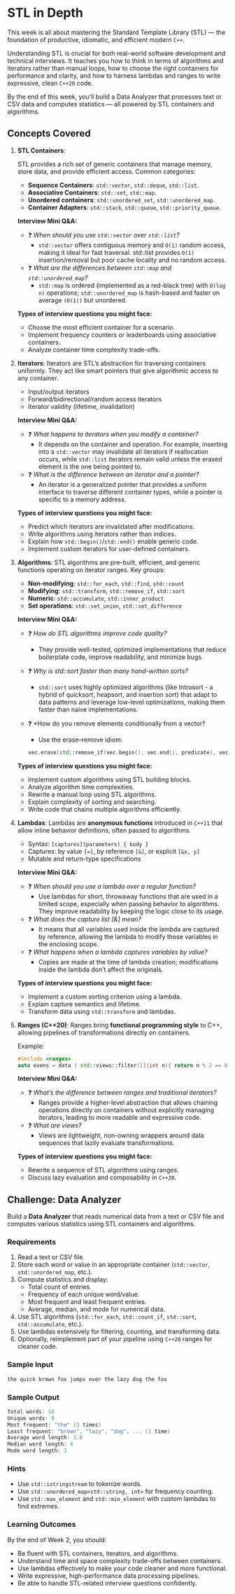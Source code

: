# STL in Depth

This week is all about mastering the Standard Template Library (STL) — the foundation of productive, idiomatic, and efficient modern `C++`.

Understanding STL is crucial for both real-world software development and technical interviews. It teaches you how to think in terms of algorithms and iterators rather than manual loops, how to choose the right containers for performance and clarity, and how to harness lambdas and ranges to write expressive, clean `C++20` code.

By the end of this week, you’ll build a Data Analyzer that processes text or CSV data and computes statistics — all powered by STL containers and algorithms.

## Concepts Covered

1. **STL Containers**:

   STL provides a rich set of generic containers that manage memory, store data, and provide efficient access.
   Common categories:

   * **Sequence Containers**: `std::vector`, `std::deque`, `std::list`.
   * **Associative Containers**: `std::set`, `std::map`.
   * **Unordered containers**: `std::unordered_set`, `std::unordered_map`.
   * **Container Adapters**: `std::stack`, `std::queue`, `std::priority_queue`.

   **Interview Mini Q&A:**

   * ❓ *When should you use `std::vector` over `std::list`?*
     * `std::vector` offers contiguous memory and `O(1)` random access, making it ideal for fast traversal. std::list provides `O(1)` insertion/removal but poor cache locality and no random access.
   * ❓ *What are the differences between `std::map` and `std::unordered_map`?*
     * `std::map` is ordered (implemented as a red-black tree) with `O(log n)` operations; `std::unordered_map` is hash-based and faster on average `(O(1))` but unordered.

   **Types of interview questions you might face:**
   * Choose the most efficient container for a scenario.
   * Implement frequency counters or leaderboards using associative containers.
   * Analyze container time complexity trade-offs.

2. **Iterators**:
   Iterators are STL’s abstraction for traversing containers uniformly. They act like smart pointers that give algorithmic access to any container.

   * Input/output iterators
   * Forward/bidirectional/random access iterators
   * Iterator validity (lifetime, invalidation)

   **Interview Mini Q&A:**
   * ❓ *What happens to iterators when you modify a container?*
     * It depends on the container and operation. For example, inserting into a `std::vector` may invalidate all iterators if reallocation occurs, while `std::list` iterators remain valid unless the erased element is the one being pointed to.
   * ❓ *What is the difference between an iterator and a pointer?*
     * An iterator is a generalized pointer that provides a uniform interface to traverse different container types, while a pointer is specific to a memory address.

   **Types of interview questions you might face:**
   * Predict which iterators are invalidated after modifications.
   * Write algorithms using iterators rather than indices.
   * Explain how `std::begin()`/`std::end()` enable generic code.
   * Implement custom iterators for user-defined containers.

3. **Algorithms**:
   STL algorithms are pre-built, efficient, and generic functions operating on iterator ranges.
   Key groups:

   * **Non-modifying**: `std::for_each`, `std::find`, `std::count`
   * **Modifying**: `std::transform`, `std::remove_if`, `std::sort`
   * **Numeric**: `std::accumulate`, `std::inner_product`
   * **Set operations**: `std::set_union`, `std::set_difference`

   **Interview Mini Q&A:**
   * ❓ *How do STL algorithms improve code quality?*
     * They provide well-tested, optimized implementations that reduce boilerplate code, improve readability, and minimize bugs.
   * ❓ *Why is std::sort faster than many hand-written sorts?*
     * `std::sort` uses highly optimized algorithms (like Introsort - a hybrid of quicksort, heapsort, and insertion sort) that adapt to data patterns and leverage low-level optimizations, making them faster than naive implementations.
   * ❓ *How do you remove elements conditionally from a vector?
     * Use the erase–remove idiom:

     ```cpp
     vec.erase(std::remove_if(vec.begin(), vec.end(), predicate), vec.end());
     ```

   **Types of interview questions you might face:**
   * Implement custom algorithms using STL building blocks.
   * Analyze algorithm time complexities.
   * Rewrite a manual loop using STL algorithms.
   * Explain complexity of sorting and searching.
   * Write code that chains multiple algorithms efficiently.

4. **Lambdas**:
   Lambdas are **anonymous functions** introduced in `C++11` that allow inline behavior definitions, often passed to algorithms.

   * Syntax: `[captures](parameters) { body }`
   * Captures: by value `[=]`, by reference `[&]`, or explicit `[&x, y]`
   * Mutable and return-type specifications

   **Interview Mini Q&A:**
   * ❓ *When should you use a lambda over a regular function?*
     * Use lambdas for short, throwaway functions that are used in a limited scope, especially when passing behavior to algorithms. They improve readability by keeping the logic close to its usage.
   * ❓ *What does the capture list [&] mean?*
     * It means that all variables used inside the lambda are captured by reference, allowing the lambda to modify those variables in the enclosing scope.
   * ❓ *What happens when a lambda captures variables by value?*
     * Copies are made at the time of lambda creation; modifications inside the lambda don’t affect the originals.

   **Types of interview questions you might face:**
   * Implement a custom sorting criterion using a lambda.
   * Explain capture semantics and lifetime.
   * Transform data using `std::transform` and lambdas.

5. **Ranges (C++20)**:
   Ranges bring **functional programming style** to C++, allowing pipelines of transformations directly on containers.

   Example:

   ```cpp
   #include <ranges>
   auto evens = data | std::views::filter([](int n){ return n % 2 == 0; });
   ```

   **Interview Mini Q&A:**
   * ❓ *What’s the difference between ranges and traditional iterators?*
     * Ranges provide a higher-level abstraction that allows chaining operations directly on containers without explicitly managing iterators, leading to more readable and expressive code.
   * ❓ *What are views?*
     * Views are lightweight, non-owning wrappers around data sequences that lazily evaluate transformations.

   **Types of interview questions you might face:**
   * Rewrite a sequence of STL algorithms using ranges.
   * Discuss lazy evaluation and composability in `C++20`.

## Challenge: Data Analyzer

Build a **Data Analyzer** that reads numerical data from a text or CSV file and computes various statistics using STL containers and algorithms.

### Requirements

1. Read a text or CSV file.
2. Store each word or value in an appropriate container (`std::vector`, `std::unordered_map`, etc.).
3. Compute statistics and display:
   * Total count of entries.
   * Frequency of each unique word/value.
   * Most frequent and least frequent entries.
   * Average, median, and mode for numerical data.
4. Use STL algorithms (`std::for_each`, `std::count_if`, `std::sort`, `std::accumulate`, etc.).
5. Use lambdas extensively for filtering, counting, and transforming data.
6. Optionally, reimplement part of your pipeline using `C++20` ranges for cleaner code.

### Sample Input

```cpp
the quick brown fox jumps over the lazy dog the fox
```

### Sample Output

```cpp
Total words: 10
Unique words: 8
Most frequent: "the" (3 times)
Least frequent: "brown", "lazy", "dog", ... (1 time)
Average word length: 3.8
Median word length: 4
Mode word length: 3
```

### Hints

* Use `std::istringstream` to tokenize words.
* Use `std::unordered_map<std::string, int>` for frequency counting.
* Use `std::max_element` and `std::min_element` with custom lambdas to find extremes.

### Learning Outcomes

By the end of Week 2, you should:

* Be fluent with STL containers, iterators, and algorithms.
* Understand time and space complexity trade-offs between containers.
* Use lambdas effectively to make your code cleaner and more functional.
* Write expressive, high-performance data processing pipelines.
* Be able to handle STL-related interview questions confidently.
